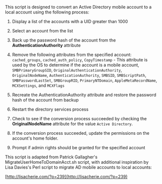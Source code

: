 This script is designed to convert an Active Directory mobile account to a local account using the following process:

1. Display a list of the accounts with a UID greater than 1000
2. Select an account from the list
3. Back up the password hash of the account from the **AuthenticationAuthority** attribute
4. Remove the following attributes from the specified account:  
`cached_groups`,
`cached_auth_policy`,
`CopyTimestamp` - This attribute is used by the OS to determine if the account is a mobile account,
`SMBPrimaryGroupSID`,
`OriginalAuthenticationAuthority`,
`OriginalNodeName`,
`AuthenticationAuthority`,
`SMBSID`,
`SMBScriptPath`,
`SMBPasswordLastSet`,
`SMBGroupRID`,
`PrimaryNTDomain`,
`AppleMetaRecordName`,
`MCXSettings`, and
`MCXFlags`


5. Recreate the AuthenticationAuthority attribute and restore the password hash of the account from backup
6. Restart the directory services process
7. Check to see if the conversion process succeeded by checking the **OriginalNodeName** attribute for the value `Active Directory`.
8. If the conversion process succeeded, update the permissions on the account's home folder.
9. Prompt if admin rights should be granted for the specified account

This script is adapted from Patrick Gallagher's MigrateUserHomeToDomainAcct.sh script, with additional inspiration by Lisa Davies's Perl script to migrate AD mobile accounts to local accounts:

[http://lisacherie.com/?p=239](http://lisacherie.com/?p=239)